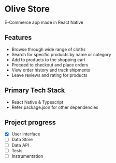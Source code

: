 # Olive Store

E-Commerce app made in React Native

## Features

- Browse through wide range of cloths
- Search for specific products by name or category
- Add to products to the shopping cart
- Proceed to checkout and place orders
- View order history and track shipments
- Leave reviews and rating for products

## Primary Tech Stack 

- React Native & Typescript
- Refer package.json for other dependencies

## Project progress

- [x] User interface
- [ ] Data Store
- [ ] Data API
- [ ] Tests
- [ ] Instrumentation
